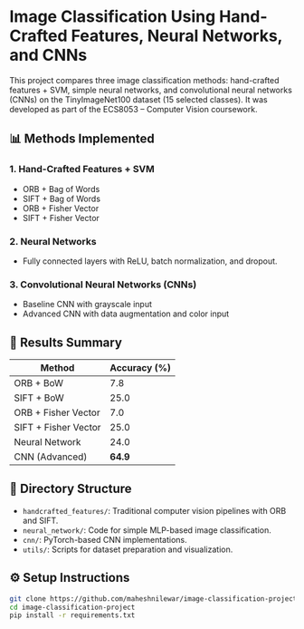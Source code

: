 # Image Classification Using Hand-Crafted Features, Neural Networks, and CNNs

This project compares three image classification methods: hand-crafted features + SVM, simple neural networks, and convolutional neural networks (CNNs) on the TinyImageNet100 dataset (15 selected classes). It was developed as part of the ECS8053 – Computer Vision coursework.

## 📊 Methods Implemented

### 1. Hand-Crafted Features + SVM
- ORB + Bag of Words
- SIFT + Bag of Words
- ORB + Fisher Vector
- SIFT + Fisher Vector

### 2. Neural Networks
- Fully connected layers with ReLU, batch normalization, and dropout.

### 3. Convolutional Neural Networks (CNNs)
- Baseline CNN with grayscale input
- Advanced CNN with data augmentation and color input

## 🧪 Results Summary

| Method               | Accuracy (%) |
|----------------------|--------------|
| ORB + BoW            | 7.8          |
| SIFT + BoW           | 25.0         |
| ORB + Fisher Vector  | 7.0          |
| SIFT + Fisher Vector | 25.0         |
| Neural Network       | 24.0         |
| CNN (Advanced)       | **64.9**     |

## 📁 Directory Structure

- `handcrafted_features/`: Traditional computer vision pipelines with ORB and SIFT.
- `neural_network/`: Code for simple MLP-based image classification.
- `cnn/`: PyTorch-based CNN implementations.
- `utils/`: Scripts for dataset preparation and visualization.

## ⚙️ Setup Instructions

```bash
git clone https://github.com/maheshnilewar/image-classification-project.git
cd image-classification-project
pip install -r requirements.txt
